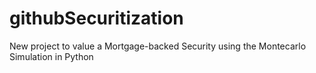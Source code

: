 # githubSecuritization
New project to value a Mortgage-backed Security using the Montecarlo Simulation in Python
